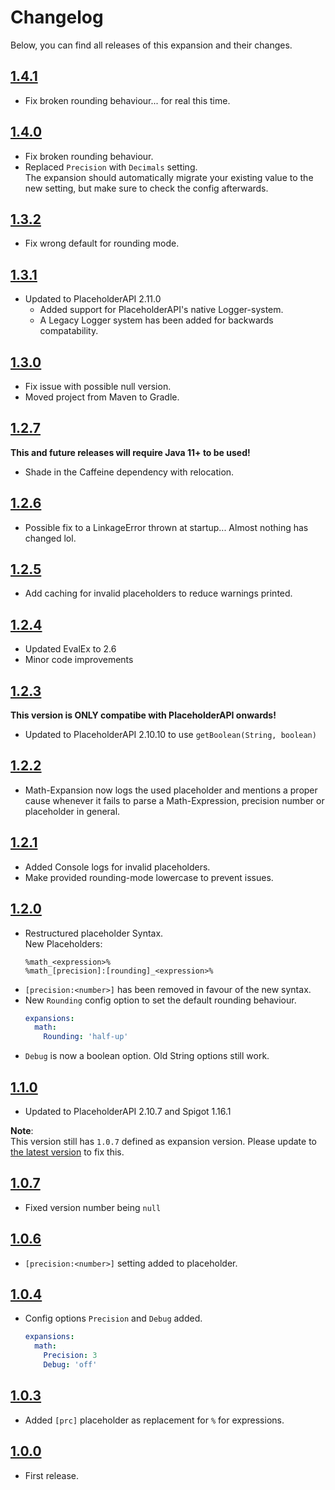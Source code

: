 # Changelog
Below, you can find all releases of this expansion and their changes.

## [1.4.1]
- Fix broken rounding behaviour... for real this time.

## [1.4.0]
- Fix broken rounding behaviour.
- Replaced `Precision` with `Decimals` setting.  
  The expansion should automatically migrate your existing value to the new setting, but make sure to check the config afterwards.

## [1.3.2]
- Fix wrong default for rounding mode.

## [1.3.1]
- Updated to PlaceholderAPI 2.11.0
  - Added support for PlaceholderAPI's native Logger-system.
  - A Legacy Logger system has been added for backwards compatability.

## [1.3.0]
- Fix issue with possible null version.
- Moved project from Maven to Gradle.

## [1.2.7]
**This and future releases will require Java 11+ to be used!**

- Shade in the Caffeine dependency with relocation.

## [1.2.6]
- Possible fix to a LinkageError thrown at startup... Almost nothing has changed lol.

## [1.2.5]
- Add caching for invalid placeholders to reduce warnings printed.

## [1.2.4]
- Updated EvalEx to 2.6
- Minor code improvements

## [1.2.3]
**This version is ONLY compatibe with PlaceholderAPI onwards!**

- Updated to PlaceholderAPI 2.10.10 to use `getBoolean(String, boolean)`

## [1.2.2]
- Math-Expansion now logs the used placeholder and mentions a proper cause whenever it fails to parse a Math-Expression, precision number or placeholder in general.

## [1.2.1]
- Added Console logs for invalid placeholders.
- Make provided rounding-mode lowercase to prevent issues.

## [1.2.0]
- Restructured placeholder Syntax.  
New Placeholders:
  ```
  %math_<expression>%
  %math_[precision]:[rounding]_<expression>%
  ```
- `[precision:<number>]` has been removed in favour of the new syntax.
- New `Rounding` config option to set the default rounding behaviour.
  ```yaml
  expansions:
    math:
      Rounding: 'half-up'
  ```
- `Debug` is now a boolean option. Old String options still work.

## [1.1.0]
- Updated to PlaceholderAPI 2.10.7 and Spigot 1.16.1

**Note**:  
This version still has `1.0.7` defined as expansion version. Please update to [the latest version](#120) to fix this.

## [1.0.7]
- Fixed version number being `null`

## [1.0.6]
- `[precision:<number>]` setting added to placeholder.

## [1.0.4]
- Config options `Precision` and `Debug` added.
  ```yaml
  expansions:
    math:
      Precision: 3
      Debug: 'off'
  ```

## [1.0.3]
- Added `[prc]` placeholder as replacement for `%` for expressions.

## [1.0.0]
- First release.

<!-- Links -->
[1.0.0]: https://api.extendedclip.com/expansions/math/versions/math-100
[1.0.3]: https://api.extendedclip.com/expansions/math/versions/math-103
[1.0.4]: https://api.extendedclip.com/expansions/math/versions/math-104
[1.0.6]: https://api.extendedclip.com/expansions/math/versions/math-106
[1.0.7]: https://api.extendedclip.com/expansions/math/versions/math-107
[1.1.0]: https://api.extendedclip.com/expansions/math/versions/math-110
[1.2.0]: https://api.extendedclip.com/expansions/math/versions/math-120
[1.2.1]: https://api.extendedclip.com/expansions/math/versions/math-121
[1.2.2]: https://api.extendedclip.com/expansions/math/versions/math-122
[1.2.3]: https://api.extendedclip.com/expansions/math/versions/math-123
[1.2.4]: https://api.extendedclip.com/expansions/math/versions/math-124
[1.2.5]: https://api.extendedclip.com/expansions/math/versions/math-125
[1.2.6]: https://api.extendedclip.com/expansions/math/versions/math-126
[1.2.7]: https://api.extendedclip.com/expansions/math/versions/math-127
[1.3.0]: https://api.extendedclip.com/expansions/math/versions/math-130
[1.3.1]: https://api.extendedclip.com/expansions/math/versions/math-131
[1.3.2]: https://api.extendedclip.com/expansions/math/versions/math-132
[1.4.0]: https://api.extendedclip.com/expansions/math/versions/math-140
[1.4.1]: https://api.extendedclip.com/expansions/math/versions/math-141
